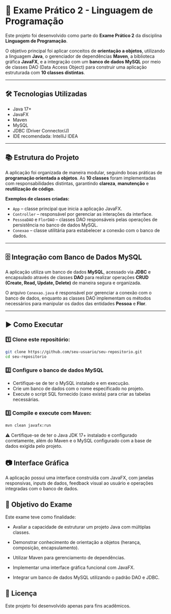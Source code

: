 # 📑 Exame Prático 2 - Linguagem de Programação

Este projeto foi desenvolvido como parte do **Exame Prático 2** da disciplina **Linguagem de Programação**.

O objetivo principal foi aplicar conceitos de **orientação a objetos**, utilizando a linguagem **Java**, o gerenciador de dependências **Maven**, a biblioteca gráfica **JavaFX**, e a integração com um **banco de dados MySQL** por meio de classes DAO (Data Access Object) para construir uma aplicação estruturada com **10 classes distintas**.

---

## 🛠️ Tecnologias Utilizadas

- Java 17+
- JavaFX
- Maven
- MySQL
- JDBC (Driver Connector/J)
- IDE recomendada: IntelliJ IDEA

---

## 📚 Estrutura do Projeto

A aplicação foi organizada de maneira modular, seguindo boas práticas de **programação orientada a objetos**. As **10 classes** foram implementadas com responsabilidades distintas, garantindo **clareza**, **manutenção** e **reutilização de código**.

**Exemplos de classes criadas:**

- `App` – classe principal que inicia a aplicação JavaFX.
- `Controller` – responsável por gerenciar as interações da interface.
- `PessoaDAO` e `FlorDAO` – classes DAO responsáveis pelas operações de persistência no banco de dados MySQL.
- `Conexao` – classe utilitária para estabelecer a conexão com o banco de dados.

---

## 🗄️ Integração com Banco de Dados MySQL

A aplicação utiliza um banco de dados **MySQL**, acessado via **JDBC** e encapsulado através de classes **DAO** para realizar operações **CRUD (Create, Read, Update, Delete)** de maneira segura e organizada.

O arquivo `Conexao.java` é responsável por gerenciar a conexão com o banco de dados, enquanto as classes DAO implementam os métodos necessários para manipular os dados das entidades **Pessoa** e **Flor**.

---

## ▶️ Como Executar

### 1️⃣ Clone este repositório:

```bash
git clone https://github.com/seu-usuario/seu-repositorio.git
cd seu-repositorio
```
### 2️⃣ Configure o banco de dados MySQL

- Certifique-se de ter o MySQL instalado e em execução.
- Crie um banco de dados com o nome especificado no projeto.
- Execute o script SQL fornecido (caso exista) para criar as tabelas necessárias.

### 3️⃣ Compile e execute com Maven:

```bash
mvn clean javafx:run
```
⚠️ Certifique-se de ter o Java JDK 17+ instalado e configurado corretamente, além do Maven e o MySQL configurado com a base de dados exigida pelo projeto.

## 📷 Interface Gráfica

A aplicação possui uma interface construída com JavaFX, com janelas responsivas, inputs de dados, feedback visual ao usuário e operações integradas com o banco de dados.

## 🧪 Objetivo do Exame

Este exame teve como finalidade:

- Avaliar a capacidade de estruturar um projeto Java com múltiplas classes.

- Demonstrar conhecimento de orientação a objetos (herança, composição, encapsulamento).

- Utilizar Maven para gerenciamento de dependências.

- Implementar uma interface gráfica funcional com JavaFX.

- Integrar um banco de dados MySQL utilizando o padrão DAO e JDBC.

## 📜 Licença

Este projeto foi desenvolvido apenas para fins acadêmicos.
